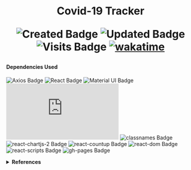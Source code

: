  
 <h1 align="center"> Covid-19 Tracker 

 

 ![Created Badge](https://badges.pufler.dev/created/sumaiyakawsar/COVID_19_Tracker?&style=plastic&color=black&labelColor=1AEE0B) ![Updated Badge](https://badges.pufler.dev/updated/sumaiyakawsar/COVID_19_Tracker?&style=plastic&color=black&labelColor=0004FF) ![Visits Badge](https://badges.pufler.dev/visits/sumaiyakawsar/COVID_19_Tracker?&style=plastic&color=black&labelColor=BF3F41) [![wakatime](https://wakatime.com/badge/github/sumaiyakawsar/COVID_19_Tracker.svg)](https://wakatime.com/badge/github/sumaiyakawsar/COVID_19_Tracker)

</h1>

#### Dependencies Used
![Axios Badge](https://img.shields.io/npm/v/axios?style=flat&label=axios&labelColor=white) ![React Badge](https://img.shields.io/npm/v/react?style=flat&label=react&labelColor=white)  ![Material UI Badge](https://img.shields.io/npm/v/@material-ui/core?style=flat&label=@material-ui/core&labelColor=white) ![Chart.js Badge](https://img.shields.io/npm/v/chart.js?style=flat&label=chart.js&labelColor=white) ![classnames Badge](https://img.shields.io/npm/v/classnames?style=flat&label=classnames&labelColor=white) ![react-chartjs-2 Badge](https://img.shields.io/npm/v/react-chartjs-2?style=flat&label=react-chartjs-2&labelColor=white) ![react-countup Badge](https://img.shields.io/npm/v/react-countup?style=flat&label=react-countup&labelColor=white) ![react-dom Badge](https://img.shields.io/npm/v/react-dom?style=flat&label=react-dom&labelColor=white) ![react-scripts Badge](https://img.shields.io/npm/v/react-scripts?style=flat&label=react-scripts&labelColor=white) ![gh-pages Badge](https://img.shields.io/npm/v/gh-pages?style=flat&label=gh-pages&labelColor=white)



<details>
<summary><b>References</b></summary>

| Name                        | Repository Link                |
| ----------------------------| ---------------------------    |
| _Profile Badges_            | https://www.shields.io/        |
| _Years & Repos Counter_     | https://pufler.dev/git-badges/ |

</details>
